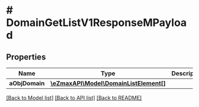 # # DomainGetListV1ResponseMPayload

## Properties

Name | Type | Description | Notes
------------ | ------------- | ------------- | -------------
**aObjDomain** | [**\eZmaxAPI\Model\DomainListElement[]**](DomainListElement.md) |  |

[[Back to Model list]](../../README.md#models) [[Back to API list]](../../README.md#endpoints) [[Back to README]](../../README.md)
